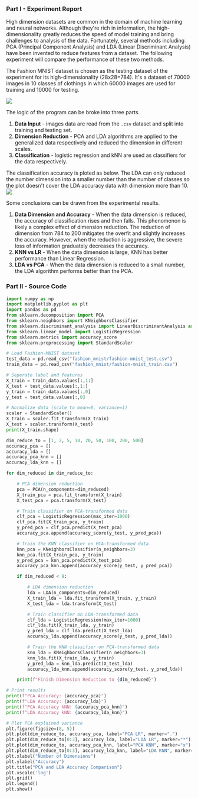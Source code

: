 ### Part I - Experiment Report

High dimension datasets are common in the domain of machine learning and neural networks. Although they're rich in information, the high-dimensionality greatly reduces the speed of model training and bring challenges to analysis of the data. Fortunately, several methods including PCA (Principal Component Analysis) and LDA (Linear Discriminant Analysis) have been invented to reduce features from a dataset. The following experiment will compare the performance of these two methods.

The Fashion MNIST dataset is chosen as the testing dataset of the experiment for its high-dimensionality (28x28=784). It's a dataset of 70000 images in 10 classes of clothings in which 60000 images are used for training and 10000 for testing.

![](Pasted%20image%2020250323213224.png)

The logic of the program can be broke into three parts. 

1. **Data Input** - images data are read from the `.csv` dataset and split into training and testing set.
2. **Dimension Reduction** - PCA and LDA algorithms are applied to the generalized data respectively and reduced the dimension in different scales. 
3. **Classification** - logistic regression and kNN are used as classifiers for the data respectively.

The classification accuracy is ploted as below. The LDA can only reduced the number dimension into a smaller number than the number of classes so the plot doesn't cover the LDA accuracy data with dimension more than 10.
![](Figure_1%201.png)

Some conclusions can be drawn from the experimental results. 

1. **Data Dimension and Accuracy** - When the data dimension is reduced, the accuracy of classification rises and then falls. This phenomenon is likely a complex effect of dimension reduction. The reduction of dimension from 784 to 200 mitigates the overfit and slightly increases the accuracy. However, when the reduction is aggressive, the severe loss of information graduately decreases the accuracy.
2. **KNN vs LR** - When the data dimension is large, KNN has better performance than Linear Regression.
3. **LDA vs PCA** - When the data dimension is reduced to a small number, the LDA algorithm performs better than the PCA. 


### Part II - Source Code

```python
import numpy as np
import matplotlib.pyplot as plt
import pandas as pd
from sklearn.decomposition import PCA
from sklearn.neighbors import KNeighborsClassifier
from sklearn.discriminant_analysis import LinearDiscriminantAnalysis as LDA
from sklearn.linear_model import LogisticRegression
from sklearn.metrics import accuracy_score
from sklearn.preprocessing import StandardScaler

# Load Fashion-MNIST dataset
test_data = pd.read_csv("fashion_mnist/fashion-mnist_test.csv")
train_data = pd.read_csv("fashion_mnist/fashion-mnist_train.csv")

# Seperate label and features
X_train = train_data.values[:,1:]
X_test = test_data.values[:,1:]
y_train = train_data.values[:,0]
y_test = test_data.values[:,0]

# Normalize data (scale to mean=0, variance=1)
scaler = StandardScaler()
X_train = scaler.fit_transform(X_train)
X_test = scaler.transform(X_test)
print(X_train.shape)

dim_reduce_to = [1, 2, 5, 10, 20, 50, 100, 200, 500]
accuracy_pca = []
accuracy_lda = []
accuracy_pca_knn = []
accuracy_lda_knn = []

for dim_reduced in dim_reduce_to:

    # PCA dimension reduction
    pca = PCA(n_components=dim_reduced)
    X_train_pca = pca.fit_transform(X_train)
    X_test_pca = pca.transform(X_test)

    # Train classifier on PCA-transformed data
    clf_pca = LogisticRegression(max_iter=1000)
    clf_pca.fit(X_train_pca, y_train)
    y_pred_pca = clf_pca.predict(X_test_pca)
    accuracy_pca.append(accuracy_score(y_test, y_pred_pca))

    # Train the KNN classifier on PCA-transformed data
    knn_pca = KNeighborsClassifier(n_neighbors=3)
    knn_pca.fit(X_train_pca, y_train)
    y_pred_pca = knn_pca.predict(X_test_pca)
    accuracy_pca_knn.append(accuracy_score(y_test, y_pred_pca))

    if dim_reduced < 9:

        # LDA dimension reduction
        lda = LDA(n_components=dim_reduced)
        X_train_lda = lda.fit_transform(X_train, y_train)
        X_test_lda = lda.transform(X_test)

        # Train classifier on LDA-transformed data
        clf_lda = LogisticRegression(max_iter=1000)
        clf_lda.fit(X_train_lda, y_train)
        y_pred_lda = clf_lda.predict(X_test_lda)
        accuracy_lda.append(accuracy_score(y_test, y_pred_lda))

        # Train the KNN classifier on PCA-transformed data
        knn_lda = KNeighborsClassifier(n_neighbors=3)
        knn_lda.fit(X_train_lda, y_train)
        y_pred_lda = knn_lda.predict(X_test_lda)
        accuracy_lda_knn.append(accuracy_score(y_test, y_pred_lda))

    print(f"Finish Dimension Reduction to {dim_reduced}")

# Print results
print(f"PCA Accuracy: {accuracy_pca}")
print(f"LDA Accuracy: {accuracy_lda}")
print(f"PCA Accuracy kNN: {accuracy_pca_knn}")
print(f"LDA Accuracy kNN: {accuracy_lda_knn}")

# Plot PCA explained variance
plt.figure(figsize=(8, 5))
plt.plot(dim_reduce_to, accuracy_pca, label="PCA LR", marker=".")
plt.plot(dim_reduce_to[0:3], accuracy_lda, label="LDA LR", marker="*")
plt.plot(dim_reduce_to, accuracy_pca_knn, label="PCA KNN", marker="x")
plt.plot(dim_reduce_to[0:3], accuracy_lda_knn, label="LDA KNN", marker="o")
plt.xlabel("Number of Dimensions")
plt.ylabel("Accuracy")
plt.title("PCA and LDA Accuracy Comparison")
plt.xscale('log')
plt.grid()
plt.legend()
plt.show()
```